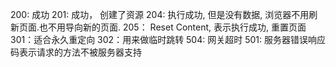 200: 成功
201: 成功， 创建了资源
204: 执行成功, 但是没有数据, 浏览器不用刷新页面.也不用导向新的页面.
205： Reset Content, 表示执行成功, 重置页面
301：适合永久重定向
302：用来做临时跳转
504: 网关超时
501: 服务器错误响应码表示请求的方法不被服务器支持

